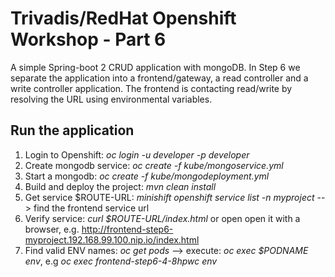 # Trivadis/RedHat Openshift Workshop - Part 6

A simple Spring-boot 2 CRUD application with mongoDB. In Step 6 we separate the application into a frontend/gateway, a read controller and a write controller application. The frontend is contacting read/write by resolving the URL using environmental variables.

## Run the application

1. Login to Openshift: *oc login -u developer -p developer*
2. Create mongodb service: *oc create -f kube/mongoservice.yml* 
3. Start a mongodb:  *oc create -f kube/mongodeployment.yml*
4. Build and deploy the project: *mvn clean install*
5. Get service $ROUTE-URL: *minishift openshift service list -n myproject* --> find the frontend service url
6. Verify service: *curl $ROUTE-URL/index.html* or open open it with a browser, e.g. http://frontend-step6-myproject.192.168.99.100.nip.io/index.html
7. Find valid ENV names: *oc get pods* --> execute: *oc exec $PODNAME env*, e.g *oc exec frontend-step6-4-8hpwc env*


